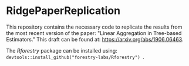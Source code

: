 # RidgePaperReplication

This repository contains the necessary code to replicate the results from the most recent version of the paper: "Linear Aggregation in Tree-based Estimators." 
This draft can be found at: https://arxiv.org/abs/1906.06463.

The *Rforestry* package can be installed using:
`devtools::install_github("forestry-labs/Rforestry") `.
